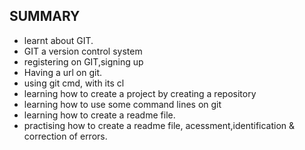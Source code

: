 ## SUMMARY
- learnt about GIT.
- GIT a version control system
- registering on GIT,signing up
- Having a url on git.
- using git cmd, with its cl
- learning how to create a project by creating a repository
- learning how to use some command lines on git
- learning how to create a readme file.
- practising how to create a readme file, acessment,identification & correction of errors.